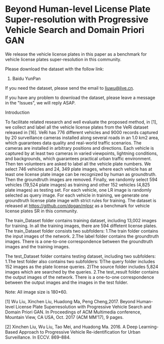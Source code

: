 # Beyond Human-level License Plate Super-resolution with Progressive Vehicle Search and Domain Priori GAN

We release the vehicle license plates in this paper as a benchmark for vehicle license plates super-resolution in this community.

Please download the dataset with the follow link:
1. Baidu YunPan

If you need the dataset, please send the email to liuwu@live.cn.

If you have any problem to download the dataset, please leave a message in the "Issues", we will reply ASAP.

Introduction

To facilitate related research and well evaluate the proposed method, in [1], we collect and label all the vehicle license plates
from the VeRi dataset released in [16]. VeRi has 776 different vehicles and 9000 records captured by 20 surveillance cameras installed along several roads in an 1.0 km2 area, which guarantees data quality and real-world traffic scenarios. The cameras are installed in arbitrary positions and directions. Each vehicle is captured by at least two cameras in varied viewpoints, lightning conditions, and backgrounds, which guarantees practical urban traffic environment. Then ten volunteers are asked to label all the vehicle plate numbers. We select 746 vehicles and 24, 349 plate images, where each vehicle has at least one license plate image can be recognized by human as groundtruth. Then the groundtruth images are removed. Finally, we randomly select 594 vehicles (19,524 plate images) as training and other 152 vehicles (4,825 plate images) as testing set. For each vehicle, one LR image is randomly selected as query image. For each vehicle in training, we generate one groundtruth license plate image with strict rules for training. The dataset is released at https://github.com/dpgan/mlpsr as a benchmark for vehicle license plates SR in this community.

The train_Dataset folder contains training dataset, including 13,002 images for training.
In all the training images, there are 594 diffetent license plates. The train_Dataset folder consists two subfolders:
     1.The train folder contains the input images of the network.
     2.The label folder contains the groundtruth images. There is a one-to-one correspondence between the groundtruth images and the training images.

The test_Dataset folder contains testing dataset, including two subfolders:
     1.The test folder also contains two subfolders:
        1)The query folder includes 152 images as the plate license queries. 
        2)The source folder includes 5,824 images which are searched by the queries.
     2.The test_result folder contains the output images of the network. There is a one-to-one correspondence between the output images and the images in the test folder.

Note: All image size is 180*60. 


[1] Wu Liu, Xinchen Liu, Huadong Ma, Peng Cheng,2017. Beyond Human-level License Plate Superresolution with Progressive Vehicle Search and Domain Priori GAN. In Proceedings of ACM Multimedia conference, Mountain View, CA USA, Oct. 2017 (ACM MM’17), 9 pages.

[2] Xinchen Liu, Wu Liu, Tao Mei, and Huadong Ma. 2016. A Deep Learning-Based Approach to Progressive Vehicle Re-identification for Urban Surveillance. In ECCV. 869–884.
